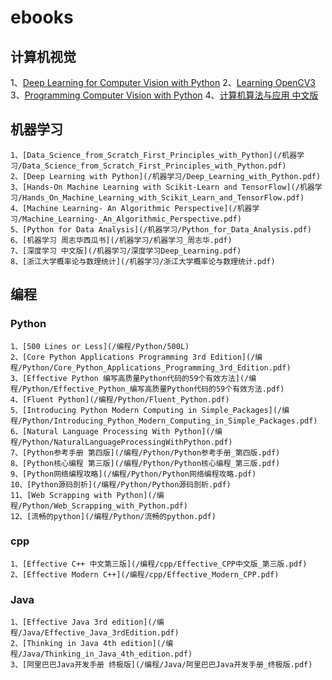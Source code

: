# ebooks
## 计算机视觉
   1、[Deep Learning for Computer Vision with Python](/计算机视觉/Deep_Learning_for_Computer_Vision_with_Python.pdf)
    2、[Learning OpenCV3](/计算机视觉/Learning_OpenCV3.pdf)
    3、[Programming Computer Vision with Python](/计算机视觉/Programming_Computer_Vision_with_Python.pdf)
    4、[计算机算法与应用 中文版](/计算机视觉/计算机视觉算法与应用.pdf)
## 机器学习
    1、[Data_Science_from_Scratch_First_Principles_with_Python](/机器学习/Data_Science_from_Scratch_First_Principles_with_Python.pdf)
    2、[Deep Learning with Python](/机器学习/Deep_Learning_with_Python.pdf)
    3、[Hands-On Machine Learning with Scikit-Learn and TensorFlow](/机器学习/Hands_On_Machine_Learning_with_Scikit_Learn_and_TensorFlow.pdf)
    4、[Machine Learning- An Algorithmic Perspective](/机器学习/Machine_Learning-_An_Algorithmic_Perspective.pdf)
    5、[Python for Data Analysis](/机器学习/Python_for_Data_Analysis.pdf)
    6、[机器学习 周志华西瓜书](/机器学习/机器学习_周志华.pdf)
    7、[深度学习 中文版](/机器学习/深度学习Deep_Learning.pdf)
    8、[浙江大学概率论与数理统计](/机器学习/浙江大学概率论与数理统计.pdf)
## 编程
### Python
    1、[500 Lines or Less](/编程/Python/500L)
    2、[Core Python Applications Programming 3rd Edition](/编程/Python/Core_Python_Applications_Programming_3rd_Edition.pdf)
    3、[Effective Python 编写高质量Python代码的59个有效方法](/编程/Python/Effective_Python_编写高质量Python代码的59个有效方法.pdf)
    4、[Fluent Python](/编程/Python/Fluent_Python.pdf)
    5、[Introducing Python Modern Computing in Simple_Packages](/编程/Python/Introducing_Python_Modern_Computing_in_Simple_Packages.pdf)
    6、[Natural Language Processing With Python](/编程/Python/NaturalLanguageProcessingWithPython.pdf)
    7、[Python参考手册 第四版](/编程/Python/Python参考手册_第四版.pdf)
    8、[Python核心编程 第三版](/编程/Python/Python核心编程_第三版.pdf)
    9、[Python网络编程攻略](/编程/Python/Python网络编程攻略.pdf)
    10、[Python源码剖析](/编程/Python/Python源码剖析.pdf)
    11、[Web Scrapping with Python](/编程/Python/Web_Scrapping_with_Python.pdf)
    12、[流畅的python](/编程/Python/流畅的python.pdf)
### cpp
    1、[Effective C++ 中文第三版](/编程/cpp/Effective_CPP中文版_第三版.pdf)
    2、[Effective Modern C++](/编程/cpp/Effective_Modern_CPP.pdf)
### Java
    1、[Effective Java 3rd edition](/编程/Java/Effective_Java_3rdEdition.pdf)
    2、[Thinking in Java 4th edition](/编程/Java/Thinking_in_Java_4th_edition.pdf)
    3、[阿里巴巴Java开发手册 终极版](/编程/Java/阿里巴巴Java开发手册_终极版.pdf)

